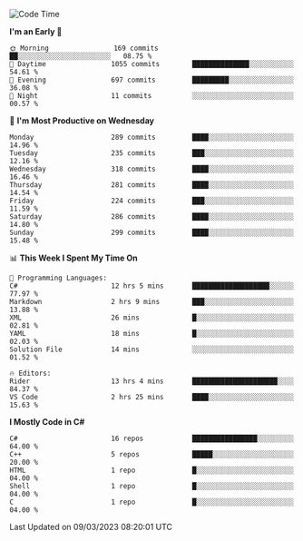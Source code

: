 <!--START_SECTION:waka-->
![Code Time](http://img.shields.io/badge/Code%20Time-978%20hrs%2016%20mins-blue)

**I'm an Early 🐤** 

```text
🌞 Morning                169 commits         ██░░░░░░░░░░░░░░░░░░░░░░░   08.75 % 
🌆 Daytime                1055 commits        ██████████████░░░░░░░░░░░   54.61 % 
🌃 Evening                697 commits         █████████░░░░░░░░░░░░░░░░   36.08 % 
🌙 Night                  11 commits          ░░░░░░░░░░░░░░░░░░░░░░░░░   00.57 % 
```
📅 **I'm Most Productive on Wednesday** 

```text
Monday                   289 commits         ████░░░░░░░░░░░░░░░░░░░░░   14.96 % 
Tuesday                  235 commits         ███░░░░░░░░░░░░░░░░░░░░░░   12.16 % 
Wednesday                318 commits         ████░░░░░░░░░░░░░░░░░░░░░   16.46 % 
Thursday                 281 commits         ████░░░░░░░░░░░░░░░░░░░░░   14.54 % 
Friday                   224 commits         ███░░░░░░░░░░░░░░░░░░░░░░   11.59 % 
Saturday                 286 commits         ████░░░░░░░░░░░░░░░░░░░░░   14.80 % 
Sunday                   299 commits         ████░░░░░░░░░░░░░░░░░░░░░   15.48 % 
```


📊 **This Week I Spent My Time On** 

```text
💬 Programming Languages: 
C#                       12 hrs 5 mins       ███████████████████░░░░░░   77.97 % 
Markdown                 2 hrs 9 mins        ███░░░░░░░░░░░░░░░░░░░░░░   13.88 % 
XML                      26 mins             █░░░░░░░░░░░░░░░░░░░░░░░░   02.81 % 
YAML                     18 mins             █░░░░░░░░░░░░░░░░░░░░░░░░   02.03 % 
Solution File            14 mins             ░░░░░░░░░░░░░░░░░░░░░░░░░   01.52 % 

🔥 Editors: 
Rider                    13 hrs 4 mins       █████████████████████░░░░   84.37 % 
VS Code                  2 hrs 25 mins       ████░░░░░░░░░░░░░░░░░░░░░   15.63 % 
```

**I Mostly Code in C#** 

```text
C#                       16 repos            ████████████████░░░░░░░░░   64.00 % 
C++                      5 repos             █████░░░░░░░░░░░░░░░░░░░░   20.00 % 
HTML                     1 repo              █░░░░░░░░░░░░░░░░░░░░░░░░   04.00 % 
Shell                    1 repo              █░░░░░░░░░░░░░░░░░░░░░░░░   04.00 % 
C                        1 repo              █░░░░░░░░░░░░░░░░░░░░░░░░   04.00 % 
```




 Last Updated on 09/03/2023 08:20:01 UTC
<!--END_SECTION:waka-->

